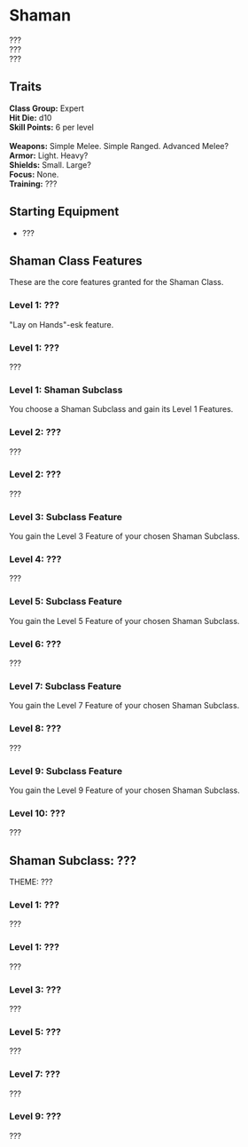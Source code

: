 # Shaman
??? <br>
??? <br>
??? <br>

## Traits
**Class Group:** Expert <br>
**Hit Die:** d10 <br>
**Skill Points:** 6 per level <br>
<br>
**Weapons:** Simple Melee. Simple Ranged. Advanced Melee? <br>
**Armor:** Light. Heavy? <br>
**Shields:** Small. Large? <br>
**Focus:** None. <br>
**Training:** ??? <br>

## Starting Equipment
+ ???

## Shaman Class Features
These are the core features granted for the Shaman Class.

### Level 1: ???
"Lay on Hands"-esk feature.
### Level 1: ???
???
### Level 1: Shaman Subclass
You choose a Shaman Subclass and gain its Level 1 Features.

### Level 2: ???
???

### Level 2: ???
???

### Level 3: Subclass Feature
You gain the Level 3 Feature of your chosen Shaman Subclass.

### Level 4: ???
???

### Level 5: Subclass Feature
You gain the Level 5 Feature of your chosen Shaman Subclass.

### Level 6: ???
???

### Level 7: Subclass Feature
You gain the Level 7 Feature of your chosen Shaman Subclass.

### Level 8: ???
???

### Level 9: Subclass Feature
You gain the Level 9 Feature of your chosen Shaman Subclass.

### Level 10: ???
???

## Shaman Subclass: ???
THEME: ???

### Level 1: ???
???
### Level 1: ???
???

### Level 3: ???
???

### Level 5: ???
???

### Level 7: ???
???

### Level 9: ???
???
